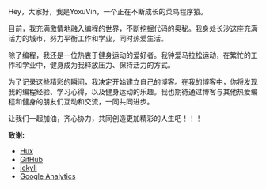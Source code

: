 
Hey，大家好，我是YoxuVin，一个正在不断成长的菜鸟程序猿。

目前，我充满激情地融入编程的世界，不断挖掘代码的奥秘。我身处长沙这座充满活力的城市，努力平衡工作和学业，同时热爱生活。

除了编程，我还是一位热衷于健身运动的爱好者。我钟爱马拉松运动，在繁忙的工作和学业中，健身成为我释放压力、保持活力的方式。

为了记录这些精彩的瞬间，我决定开始建立自己的博客。在我的博客中，你将发现我的编程经验、学习心得，以及健身运动的乐趣。我也期待通过博客与其他热爱编程和健身的朋友们互动和交流，一同共同进步。

让我们一起加油，齐心协力，共同创造更加精彩的人生吧！！！





**致谢:**

- [Hux](https://github.com/huxpro)
- [GitHub](https://github.com/)
- [jekyll](http://jekyll.com.cn/)
- [Google Analytics](https://analytics.google.com/analytics)
